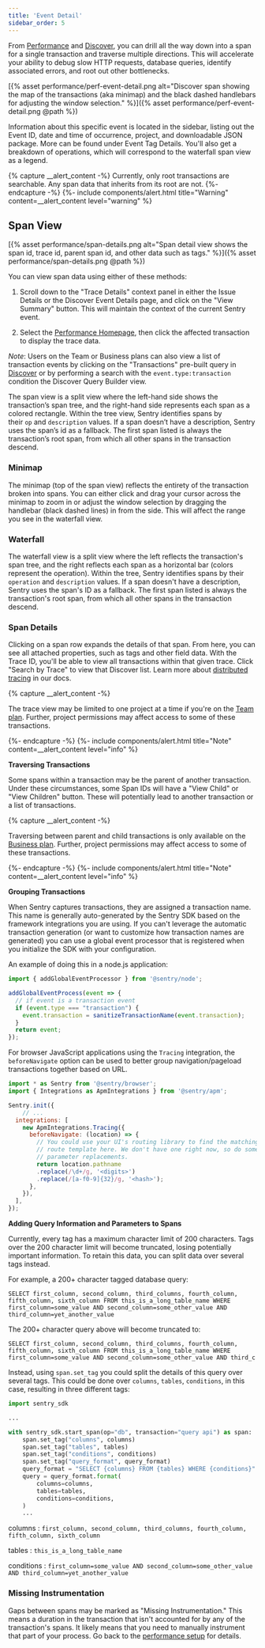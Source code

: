 ```yaml
---
title: 'Event Detail'
sidebar_order: 5
---
```


From [Performance](/performance-monitoring/performance/index) and [Discover](/performance-monitoring/discover-queries/index), you can drill all the way down into a span for a single transaction and traverse multiple directions. This will accelerate your ability to debug slow HTTP requests, database queries, identify associated errors, and root out other bottlenecks.

[{% asset performance/perf-event-detail.png alt="Discover span showing the map of the transactions (aka minimap) and the black dashed handlebars for adjusting the window selection." %}]({% asset performance/perf-event-detail.png @path %})

Information about this specific event is located in the sidebar, listing out the Event ID, date and time of occurrence, project, and downloadable JSON package. More can be found under Event Tag Details. You'll also get a breakdown of operations, which will correspond to the waterfall span view as a legend.

{% capture __alert_content -%}
Currently, only root transactions are searchable. Any span data that inherits from its root are not. 
{%- endcapture -%}
{%- include components/alert.html
    title="Warning"
    content=__alert_content
    level="warning"
%}

## Span View

[{% asset performance/span-details.png alt="Span detail view shows the span id, trace id, parent span id, and other data such as tags." %}]({% asset performance/span-details.png @path %})

You can view span data using either of these methods:

1. Scroll down to the "Trace Details" context panel in either the Issue Details or the Discover Event Details page, and click on the "View Summary" button. This will maintain the context of the current Sentry event.

2. Select the [Performance Homepage](/performance-monitoring/performance/index), then click the affected transaction to display the trace data.

_Note_: Users on the Team or Business plans can also view a list of transaction events by clicking on the "Transactions" pre-built query in [Discover](/performance-monitoring/discover-queries/index) or by performing a search with the `event.type:transaction` condition the Discover Query Builder view.

The span view is a split view where the left-hand side shows the transaction’s span tree, and the right-hand side represents each span as a colored rectangle. Within the tree view, Sentry identifies spans by their `op` and `description` values. If a span doesn’t have a description, Sentry uses the span’s id as a fallback. The first span listed is always the transaction’s root span, from which all other spans in the transaction descend.

### Minimap

The minimap (top of the span view) reflects the entirety of the transaction broken into spans. You can either click and drag your cursor across the minimap to zoom in or adjust the window selection by dragging the handlebar (black dashed lines) in from the side. This will affect the range you see in the waterfall view. 

### Waterfall

The waterfall view is a split view where the left reflects the transaction's span tree, and the right reflects each span as a horizontal bar (colors represent the operation). Within the tree, Sentry identifies spans by their `operation` and `description` values. If a span doesn't have a description, Sentry uses the span's ID as a fallback. The first span listed is always the transaction's root span, from which all other spans in the transaction descend. 

### Span Details

Clicking on a span row expands the details of that span. From here, you can see all attached properties, such as tags and other field data. With the Trace ID, you'll be able to view all transactions within that given trace. Click "Search by Trace" to view that Discover list. Learn more about [distributed tracing](/performance-monitoring/distributed-tracing/) in our docs. 

{% capture __alert_content -%}

The trace view may be limited to one project at a time if you're on the [Team plan](https://sentry.io/pricing/). Further, project permissions may affect access to some of these transactions.

{%- endcapture -%}
{%- include components/alert.html
    title="Note"
    content=__alert_content
    level="info"
%}

**Traversing Transactions**

Some spans within a transaction may be the parent of another transaction. Under these circumstances, some Span IDs will have a "View Child" or "View Children" button. These will potentially lead to another transaction or a list of transactions. 

{% capture __alert_content -%}

Traversing between parent and child transactions is only available on the [Business plan](https://sentry.io/pricing/). Further, project permissions may affect access to some of these transactions.

{%- endcapture -%}
{%- include components/alert.html
    title="Note"
    content=__alert_content
    level="info"
%}

**Grouping Transactions**

When Sentry captures transactions, they are assigned a transaction name. This name is generally auto-generated by the Sentry SDK based on the framework integrations you are using. If you can't leverage the automatic transaction generation (or want to customize how transaction names are generated) you can use a global event processor that is registered when you initialize the SDK with your configuration.

An example of doing this in a node.js application:

```javascript
import { addGlobalEventProcessor } from '@sentry/node';

addGlobalEventProcess(event => {
  // if event is a transaction event
  if (event.type === "transaction") {
	event.transaction = sanitizeTransactionName(event.transaction);
  }
  return event;
});
```

For browser JavaScript applications using the `Tracing` integration, the `beforeNavigate` option  can be used to better group navigation/pageload transactions together based on URL.

```javascript
import * as Sentry from '@sentry/browser';
import { Integrations as ApmIntegrations } from '@sentry/apm';

Sentry.init({
	// ...
  integrations: [
    new ApmIntegrations.Tracing({
      beforeNavigate: (location) => {        
        // You could use your UI's routing library to find the matching
		// route template here. We don't have one right now, so do some basic
		// parameter replacements.
        return location.pathname
        .replace(/\d+/g, '<digits>')
        .replace(/[a-f0-9]{32}/g, '<hash>');
      },
    }),
  ],
});
```

**Adding Query Information and Parameters to Spans**

Currently, every tag has a maximum character limit of 200 characters. Tags over the 200 character limit will become truncated, losing potentially important information. To retain this data, you can split data over several tags instead.

For example, a 200+ character tagged database query:

`SELECT first_column, second_column, third_columns, fourth_column, fifth_column, sixth_column FROM this_is_a_long_table_name WHERE first_column=some_value AND second_column=some_other_value AND third_column=yet_another_value`

The 200+ character query above will become truncated to:

`SELECT first_column, second_column, third_columns, fourth_column, fifth_column, sixth_column FROM this_is_a_long_table_name WHERE first_column=some_value AND second_column=some_other_value AND third_c`

Instead, using `span.set_tag` you could split the details of this query over several tags. This could be done over `columns`, `tables`, `conditions`, in this case, resulting in three different tags:

```python
import sentry_sdk

...

with sentry_sdk.start_span(op="db", transaction="query api") as span:
    span.set_tag("columns", columns)
    span.set_tag("tables", tables)
    span.set_tag("conditions", conditions)
    span.set_tag("query_format", query_format)
    query_format = "SELECT {columns} FROM {tables} WHERE {conditions}"
    query = query_format.format(
        columns=columns,
        tables=tables,
        conditions=conditions,
    )
    ...
```

columns
: `first_column, second_column, third_columns, fourth_column, fifth_column, sixth_column`

tables
: `this_is_a_long_table_name`

conditions
: `first_column=some_value AND second_column=some_other_value AND third_column=yet_another_value`

### Missing Instrumentation 

Gaps between spans may be marked as "Missing Instrumentation." This means a duration in the transaction that isn't accounted for by any of the transaction's spans. It likely means that you need to manually instrument that part of your process. Go back to the [performance setup](/performance-monitoring/setup) for details. 
